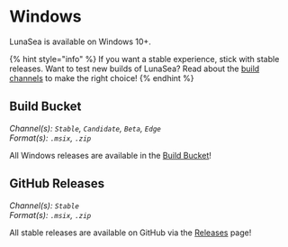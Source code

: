 # Windows

LunaSea is available on Windows 10+.

{% hint style="info" %}
If you want a stable experience, stick with stable releases. Want to test new builds of LunaSea? Read about the [build channels](https://docs.lunasea.app/getting-started/build-channels) to make the right choice!
{% endhint %}

## Build Bucket

_Channel(s): `Stable`, `Candidate`, `Beta`, `Edge`_\
_Format(s): `.msix`, `.zip`_

All Windows releases are available in the [Build Bucket](https://builds.lunasea.app/#latest/)!

## GitHub Releases

_Channel(s): `Stable`_\
_Format(s): `.msix`, `.zip`_

All stable releases are available on GitHub via the [Releases](https://github.com/JagandeepBrar/LunaSea/releases) page!
